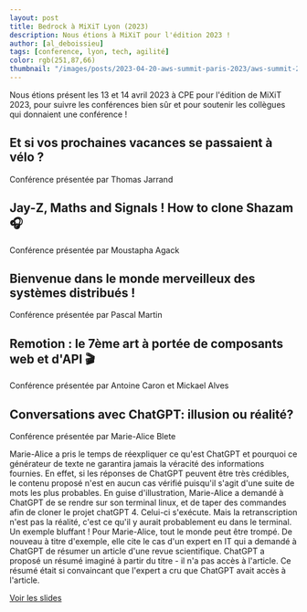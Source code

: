 ```yaml
---
layout: post
title: Bedrock à MiXiT Lyon (2023)
description: Nous étions à MiXiT pour l'édition 2023 !
author: [al_deboissieu]
tags: [conference, lyon, tech, agilité]
color: rgb(251,87,66)
thumbnail: "/images/posts/2023-04-20-aws-summit-paris-2023/aws-summit-2023-keynote.jpg"
---
```


Nous étions présent les 13 et 14 avril 2023 à CPE pour l'édition de MiXiT 2023, pour suivre les 
conférences bien sûr et pour soutenir les collègues qui donnaient une conférence !

## Et si vos prochaines vacances se passaient à vélo ?

Conférence présentée par Thomas Jarrand

## Jay-Z, Maths and Signals ! How to clone Shazam 🎧

Conférence présentée par Moustapha Agack

## Bienvenue dans le monde merveilleux des systèmes distribués !

Conférence présentée par Pascal Martin

## Remotion : le 7ème art à portée de composants web et d'API 🎬

Conférence présentée par Antoine Caron et Mickael Alves

## Conversations avec ChatGPT: illusion ou réalité?

Conférence présentée par Marie-Alice Blete

Marie-Alice a pris le temps de réexpliquer ce qu'est ChatGPT et pourquoi ce générateur de texte 
ne garantira jamais la véracité des informations fournies. En effet, si les réponses de ChatGPT 
peuvent être très crédibles, le contenu proposé n'est en aucun cas vérifié 
puisqu'il s'agit d'une suite de mots les plus probables. 
En guise d'illustration, Marie-Alice a demandé à ChatGPT de se rendre sur son terminal linux, et 
de taper des commandes afin de cloner le projet chatGPT 4. Celui-ci s'exécute. Mais la 
retranscription n'est pas la réalité, c'est ce qu'il y aurait probablement eu dans le terminal. Un 
exemple bluffant !
Pour Marie-Alice, tout le monde peut être trompé. De nouveau à titre d'exemple, elle cite le cas 
d'un expert en IT qui a demandé à ChatGPT de résumer un article d'une revue scientifique. 
ChatGPT a proposé un résumé imaginé à partir du titre - il n'a pas accès à l'article. Ce résumé 
était si convaincant que l'expert a cru que ChatGPT avait accès à l'article.

[Voir les slides](https://www.slideshare.net/MarieAliceBlete/conversations-avec-chatgpt-illusion-ou-ralit)

